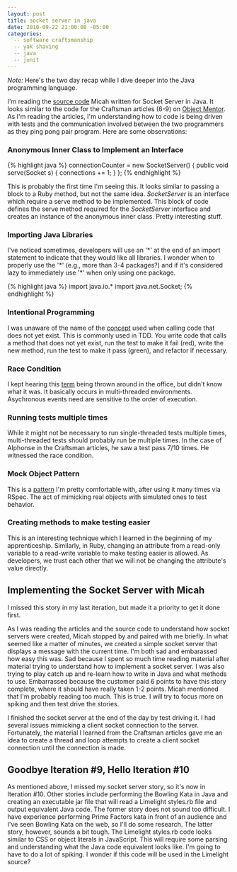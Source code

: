 ```yaml
---
layout: post
title: socket server in java
date: 2010-09-22 21:00:00 -05:00
categories:
  -- software craftsmanship
  -- yak shaving
  -- java
  -- junit
---
```


*Note:* Here's the two day recap while I dive deeper into the Java programming language.

I'm reading the [source code](http://github.com/slagyr/mmsocketserver_java) Micah written for Socket Server in Java.  It looks similar to the code for the Craftsman articles (6\-9) on [Object Mentor](http://objectmentor.com/resources/publishedArticles.html).  As I'm reading the articles, I'm understanding how to code is being driven with tests and the communication involved between the two programmers as they ping pong pair program.  Here are some observations:

### Anonymous Inner Class to Implement an Interface

{% highlight java %}
connectionCounter = new SocketServer()
{
  public void serve(Socket s)
  {
    connections += 1;
  }
};
{% endhighlight %}

This is probably the first time I'm seeing this.  It looks similar to passing a block to a Ruby method, but not the same idea.  *SocketServer* is an interface which require a serve method to be implemented.  This block of code defines the serve method required for the *SocketServer* interface and creates an instance of the anonymous inner class.  Pretty interesting stuff.

### Importing Java Libraries

I've noticed sometimes, developers will use an '\*' at the end of an import statement to indicate that they would like all libraries.  I wonder when to properly use the '\*' (e.g., more than 3\-4 packages?) and if it's considered lazy to immediately use '\*' when only using one package.

{% highlight java %}
import java.io.*
import java.net.Socket;
{% endhighlight %}

### Intentional Programming

I was unaware of the name of the [concept](http://en.wikipedia.org/wiki/Intentional_programming) used when calling code that does not yet exist.  This is commonly used in TDD.  You write code that calls a method that does not yet exist, run the test to make it fail (red), write the new method, run the test to make it pass (green), and refactor if necessary.

### Race Condition

I kept hearing this [term](http://en.wikipedia.org/wiki/Race_condition) being thrown around in the office, but didn't know what it was.  It basically occurs in multi-threaded environments.  Asychronous events need are sensitive to the order of execution.

### Running tests multiple times

While it might not be necessary to run single-threaded tests multiple times, multi-threaded tests should probably run be multiple times.  In the case of Alphonse in the Craftsman articles, he saw a test pass 7/10 times.  He witnessed the race condition.

### Mock Object Pattern

This is a [pattern](http://en.wikipedia.org/wiki/Mock_object) I'm pretty comfortable with, after using it many times via RSpec.  The act of mimicking real objects with simulated ones to test behavior.

### Creating methods to make testing easier

This is an interesting technique which I learned in the beginning of my apprenticeship.  Similarly, in Ruby, changing an attribute from a read-only variable to a read-write variable to make testing easier is allowed.  As developers, we trust each other that we will not be changing the attribute's value directly.

## Implementing the Socket Server with Micah

I missed this story in my last iteration, but made it a priority to get it done first.  

As I was reading the articles and the source code to understand how socket servers were created, Micah stopped by and paired with me briefly.  In what seemed like a matter of minutes, we created a simple socket server that displays a message with the current time.  I'm both sad and embarassed how easy this was.  Sad because I spent so much time reading material after material trying to understand how to implement a socket server.  I was also trying to play catch up and re-learn how to write in Java and what methods to use.  Embarrassed because the customer paid 6 points to have this story complete, where it should have really taken 1-2 points.  Micah mentioned that I'm probably reading too much.  This is true.  I will try to focus more on spiking and then test drive the stories.

I finished the socket server at the end of the day by test driving it.  I had several issues mimicking a client socket connection to the server.  Fortunately, the material I learned from the Craftsman articles gave me an idea to create a thread and loop attempts to create a client socket connection until the connection is made.

## Goodbye Iteration #9, Hello Iteration #10

As mentioned above, I missed my socket server story, so it's now in Iteration #10.  Other stories include performing the Bowling Kata in Java and creating an executable jar file that will read a Limelight styles.rb file and output equivalent Java code.  The former story does not sound too difficult.  I have experience performing Prime Factors kata in front of an audience and I've seen Bowling Kata on the web, so I'll do some research.  The latter story, however, sounds a bit tough.  The Limelight styles.rb code looks similar to CSS or object literals in JavaScript.  This will require some parsing and understanding what the Java code equivalent looks like.  I'm going to have to do a lot of spiking.  I wonder if this code will be used in the Limelight source?
